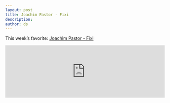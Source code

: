 ```yaml
---
layout: post
title: Joachim Pastor - Fixi
description:
author: ds
---
```


This week’s favorite: [Joachim Pastor - Fixi](https://soundcloud.com/joachim-pastor/joachim-pastor-fixi-snippet?in=joachim-pastor/sets/joachim-pastor-fixi-snippets)

<iframe width="100%" height="166" scrolling="no" frameborder="no" src="https://w.soundcloud.com/player/?url=https%3A//api.soundcloud.com/tracks/257943649&amp;color=00aabb&amp;auto_play=false&amp;hide_related=false&amp;show_comments=true&amp;show_user=true&amp;show_reposts=false"></iframe>
